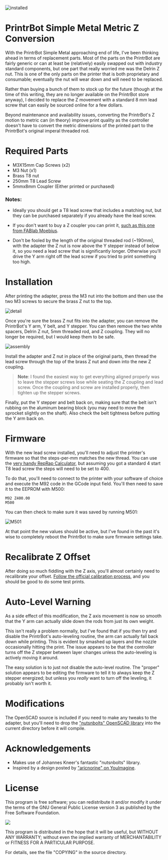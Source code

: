 ![installed](Images/Installed.jpg)

# PrintrBot Simple Metal Metric Z Conversion
With the PrintrBot Simple Metal approaching end of life, I've been thinking ahead in terms of replacement parts. Most of the parts on the PrintrBot are fairly generic or can at least be (relatively) easily swapped out with industry standard components, but one part that really worried me was the Delrin Z nut. This is one of the only parts on the printer that is both proprietary and consumable; eventually the nut will wear down and will need to be replaced.

Rather than buying a bunch of them to stock up for the future (though at the time of this writing, they are no longer available on the PrintrBot store anyway), I decided to replace the Z movement with a standard 8 mm lead screw that can easily be sourced online for a few dollars.

Beyond maintenance and availability issues, converting the PrintrBot's Z motion to metric can (in theory) improve print quality as the controller doesn't have to convert the metric dimensions of the printed part to the PrintrBot's original imperal threaded rod.

# Required Parts
* M3X15mm Cap Screws (x2)
* M3 Nut (x1)
* Brass T8 nut
* 250mm T8 Lead Screw
* 5mmx8mm Coupler (Either printed or purchased)

### Notes:
* Ideally you should get a T8 lead screw that includes a matching nut, but they can be purchased separately if you already have the lead screw.

* If you don't want to buy a Z coupler you can print it, [such as this one from FABlab Moebius](http://www.thingiverse.com/thing:533928).

* Don't be fooled by the length of the original threaded rod (~190mm), with the adapter the Z nut is now above the Y stepper instead of below it, so you need a lead screw that is significantly longer. Otherwise you'll drive the Y arm right off the lead screw if you tried to print something too high.

# Installation
After printing the adapter, press the M3 nut into the bottom and then use the two M3 screws to secure the brass Z nut to the top.

![detail](Renders/Detail.jpg)

Once you're sure the brass Z nut fits into the adapter, you can remove the PrintrBot's Y arm, Y belt, and Y stepper. You can then remove the two white spacers, Delrin Z nut, 5mm threaded rod, and Z coupling. They will no longer be required, but I would keep them to be safe.

![assembly](Images/Assembly.jpg)

Install the adapter and Z nut in place of the original parts, then thread the lead screw through the top of the brass Z nut and down into the new Z coupling.

> **Note**: I found the easiest way to get everything aligned properly was to leave the stepper screws lose while seating the Z coupling and lead screw. Once the coupling and screw are installed properly, then tighten up the stepper screws.

Finally, put the Y stepper and belt back on, making sure that the belt isn't rubbing on the aluminum bearing block (you may need to move the sprocket slightly on the shaft). Also check the belt tightness before putting the Y arm back on.

# Firmware
With the new lead screw installed, you'll need to adjust the printer's firmware so that the steps-per-mm matches the new thread. You can use the [very handy RepRap Calculator](http://www.prusaprinters.org/calculator/#stepspermmlead), but assuming you got a standard 4 start T8 lead screw the steps will need to be set to 400.

To do that, you'll need to connect to the printer with your software of choice and execute the M92 code in the GCode input field. You'll then need to save it to the EEPROM with M500:

```
M92 Z400.00
M500
```

You can then check to make sure it was saved by running M501:

![M501](Images/M501.png)

At that point the new values should be active, but I've found in the past it's wise to completely reboot the PrintrBot to make sure firmware settings take.

# Recalibrate Z Offset
After doing so much fiddling with the Z axis, you'll almost certainly need to recalibrate your offset. [Follow the official calibration process](https://www.youtube.com/watch?v=jpmgI4OGldw), and you should be good to do some test prints.

# Auto-Level Warning
As a side effect of this modification, the Z axis movement is now so smooth that the Y arm can actually slide down the rods from just its own weight.

This isn't really a problem normally, but I've found that if you then try and disable the PrintrBot's auto-leveling routine, the arm can actually fall back down while printing. This is evident by smashed up layers and the nozzle occasionally hitting the print. The issue appears to be that the controller turns off the Z stepper between layer changes unless the auto-leveling is actively moving it around.

The easy solution is to just not disable the auto-level routine. The "proper" solution appears to be editing the firmware to tell it to always keep the Z stepper energized; but unless you _really_ want to turn off the leveling, it probably isn't worth it.

# Modifications
The OpenSCAD source is included if you need to make any tweaks to the adapter, but you'll need to drop the ["nutsnbolts" OpenSCAD library](https://github.com/JohK/nutsnbolts) into the current directory before it will compile.

# Acknowledgements
- Makes use of Johannes Kneer's fantastic "nutsnbolts" library.
- Inspired by a design posted by ["aricnorine" on YouImagine](https://www.youmagine.com/designs/printrbot-simple-metal-z-axis-block-for-8mm-metric-coupler).

# License
This program is free software; you can redistribute it and/or modify it under the terms of the GNU General Public License version 3 as published by the Free Software Foundation.

![](https://www.gnu.org/graphics/gplv3-127x51.png)

This program is distributed in the hope that it will be useful, but WITHOUT ANY WARRANTY; without even the implied warranty of MERCHANTABILITY or FITNESS FOR A PARTICULAR PURPOSE.

For details, see the file "COPYING" in the source directory.
